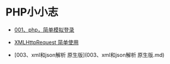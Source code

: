 # PHP小小志

* [001、php，简单模拟登录](https://github.com/AMQR/php/blob/master/001%E3%80%81php%EF%BC%8C%E7%AE%80%E5%8D%95%E6%A8%A1%E6%8B%9F%E7%99%BB%E5%BD%95.md)

* [XMLHttpRequest 简单使用](https://github.com/AMQR/php/blob/master/002%E3%80%81XMLHttpRequest.md)

* [003、xml和json解析 原生版](003、xml和json解析 原生版.md)




